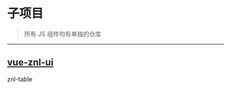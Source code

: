# 子项目

> 所有 JS 组件均有单独的仓库

---------

## [vue-znl-ui](https://vitozyf.github.io/vue-znl-ui/#/zh-CN/component/quickstart)

<router-link to="/zh-cn/znl-table">znl-table</a>
